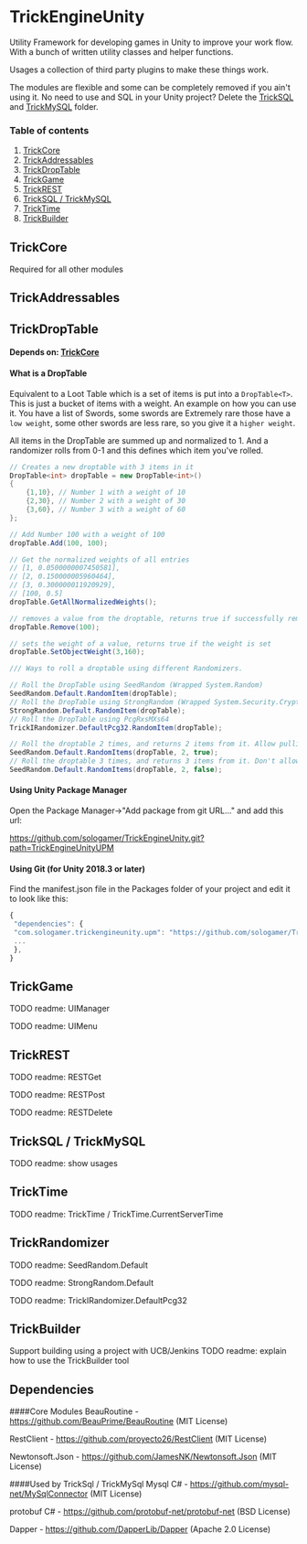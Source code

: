 # TrickEngineUnity
Utility Framework for developing games in Unity to improve your work flow. With a bunch of written utility classes and helper functions.

Usages a collection of third party plugins to make these things work. 

The modules are flexible and some can be completely removed if you ain't using it. No need to use and SQL in your Unity project? Delete the [TrickSQL](#tricksql--trickmysql) and [TrickMySQL](#tricksql--trickmysql) folder.

### Table of contents
1. [TrickCore](#trickcore)
2. [TrickAddressables](#trickaddressables)
3. [TrickDropTable](#trickdroptable)
4. [TrickGame](#trickgame)
5. [TrickREST](#trickrest)
6. [TrickSQL / TrickMySQL](#tricksql--trickmysql)
7. [TrickTime](#tricktime)
8. [TrickBuilder](#trickbuilder)

## TrickCore
Required for all other modules

## TrickAddressables

## TrickDropTable

#### Depends on: [TrickCore](#trickcore)

#### What is a DropTable
Equivalent to a Loot Table which is a set of items is put into a ``DropTable<T>``. This is just a bucket of items with a weight. 
An example on how you can use it. You have a list of Swords, some swords are Extremely rare those have a `low weight`, some other swords are less rare, so you give it a `higher weight`. 

All items in the DropTable are summed up and normalized to 1. And a randomizer rolls from 0-1 and this defines which item you've rolled.

````csharp
// Creates a new droptable with 3 items in it 
DropTable<int> dropTable = new DropTable<int>()
{
    {1,10}, // Number 1 with a weight of 10 
    {2,30}, // Number 2 with a weight of 30  
    {3,60}, // Number 3 with a weight of 60
};

// Add Number 100 with a weight of 100
dropTable.Add(100, 100);

// Get the normalized weights of all entries
// [1, 0.0500000007450581],
// [2, 0.150000005960464],
// [3, 0.300000011920929],
// [100, 0.5]
dropTable.GetAllNormalizedWeights();

// removes a value from the droptable, returns true if successfully removed
dropTable.Remove(100);

// sets the weight of a value, returns true if the weight is set
dropTable.SetObjectWeight(3,160);

/// Ways to roll a droptable using different Randomizers.

// Roll the DropTable using SeedRandom (Wrapped System.Random)
SeedRandom.Default.RandomItem(dropTable);
// Roll the DropTable using StrongRandom (Wrapped System.Security.Cryptography.RandomNumberGenerator)
StrongRandom.Default.RandomItem(dropTable);
// Roll the DropTable using PcgRxsMXs64
TrickIRandomizer.DefaultPcg32.RandomItem(dropTable);

// Roll the droptable 2 times, and returns 2 items from it. Allow pulling duplicates
SeedRandom.Default.RandomItems(dropTable, 2, true);
// Roll the droptable 3 times, and returns 3 items from it. Don't allow pulling duplicates
SeedRandom.Default.RandomItems(dropTable, 2, false);
````

#### Using Unity Package Manager
Open the Package Manager->"Add package from git URL..." and add this url:

https://github.com/sologamer/TrickEngineUnity.git?path=TrickEngineUnityUPM


#### Using Git (for Unity 2018.3 or later)

Find the manifest.json file in the Packages folder of your project and edit it to look like this:
```js
{
 "dependencies": {
 "com.sologamer.trickengineunity.upm": "https://github.com/sologamer/TrickEngineUnity.git?path=TrickEngineUnityUPM",
 ...
 },
}
```



## TrickGame

TODO readme: UIManager

TODO readme: UIMenu

## TrickREST

TODO readme: RESTGet<T>

TODO readme: RESTPost<T>

TODO readme: RESTDelete<T>

## TrickSQL / TrickMySQL

TODO readme: show usages


## TrickTime

TODO readme: TrickTime / TrickTime.CurrentServerTime

## TrickRandomizer

TODO readme: SeedRandom.Default

TODO readme: StrongRandom.Default

TODO readme: TrickIRandomizer.DefaultPcg32

## TrickBuilder

Support building using a project with UCB/Jenkins
TODO readme: explain how to use the TrickBuilder tool

## Dependencies

####Core Modules
BeauRoutine - https://github.com/BeauPrime/BeauRoutine (MIT License)

RestClient - https://github.com/proyecto26/RestClient (MIT License)

Newtonsoft.Json - https://github.com/JamesNK/Newtonsoft.Json (MIT License)

####Used by TrickSql / TrickMySql
Mysql C# - https://github.com/mysql-net/MySqlConnector (MIT License)

protobuf C# - https://github.com/protobuf-net/protobuf-net (BSD License)

Dapper - https://github.com/DapperLib/Dapper (Apache 2.0 License)